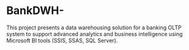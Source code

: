 # BankDWH-
This project presents a data warehousing solution for a banking OLTP system to support advanced analytics and business intelligence using Microsoft BI tools (SSIS, SSAS, SQL Server).
